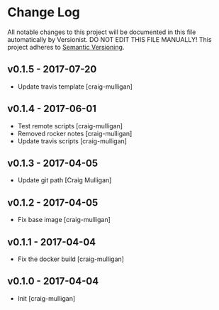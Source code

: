 # Change Log

All notable changes to this project will be documented in this file
automatically by Versionist. DO NOT EDIT THIS FILE MANUALLY!
This project adheres to [Semantic Versioning](http://semver.org/).

## v0.1.5 - 2017-07-20

* Update travis template [craig-mulligan]

## v0.1.4 - 2017-06-01

* Test remote scripts [craig-mulligan]
* Removed rocker notes [craig-mulligan]
* Update travis scripts [craig-mulligan]

## v0.1.3 - 2017-04-05

* Update git path [Craig Mulligan]

## v0.1.2 - 2017-04-05

* Fix base image [craig-mulligan]

## v0.1.1 - 2017-04-04

* Fix the docker build [craig-mulligan]

## v0.1.0 - 2017-04-04

* Init [craig-mulligan]
